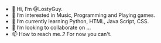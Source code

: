 - 👋 Hi, I’m @LostyGuy.
- 👀 I’m interested in Music, Programming and Playing games.
- 🌱 I’m currently learning Python, HTML, Java Script, CSS.
- 💞️ I’m looking to collaborate on ...
- 📫 How to reach me..? For now you can't.

<!---
LostyGuy/LostyGuy is a ✨ special ✨ repository because its `README.md` (this file) appears on your GitHub profile.
You can click the Preview link to take a look at your changes.
--->

